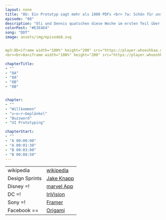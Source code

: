 ```yaml
---
layout: none
title: "8b: Ein Prototyp sagt mehr als 1000 PDFs <br> 7a: Schön für uns"
episode: "08"
description: "Oli und Dennis quatschen diese Woche im ersten Teil über beeindruckende U-Boote, neue Jobs und fantastische Storytelling Tools. Der zweite Teil wird ganz meta mit Buzzwords und einem UI Prototyping 101"
colorPost: "#E3E464"
song: "DDT"
image: assets/img/episode8.svg


mp3:8b<iframe width="100%" height="200" src="https://player.whooshkaa.com/player/episode/id/103624?visual=true" frameborder="0"></iframe>
<br><br>8a<iframe width="100%" height="200" src="https://player.whooshkaa.com/player/episode/id/100442?visual=true" frameborder="0"></iframe>

chapterTitle:
- ""
- "8A"
- "8A"
- "8B"
- "8B"


chapter:
- ""
- "Willkommen"
- "v̶o̶r̶Geplänkel"
- "Buzzword"
- "UI Prototyping"

chapterStart:
- ""
- "A 00:00:00"
- "A 00:01:30"
- "B 00:03:00"
- "B 00:08:50"
---
```


<!-- nach 8 einträgen ein neues table erstellen, danke :) !-->

| | |
|:-|:-|
|wikipedia | [wikipedia](www.wikipedia.de )|
|Design Sprints| [Jake Knapp](http://www.thesprintbook.com/) |
|Disney =! |  [marvel App](https://marvelapp.com/)|
| DC =!| [InVision](https://invision.com/) |
| Sony =! | [Framer](https://framer.com/)  |
| Facebook == | [Origami](https://origami.design/)  |
